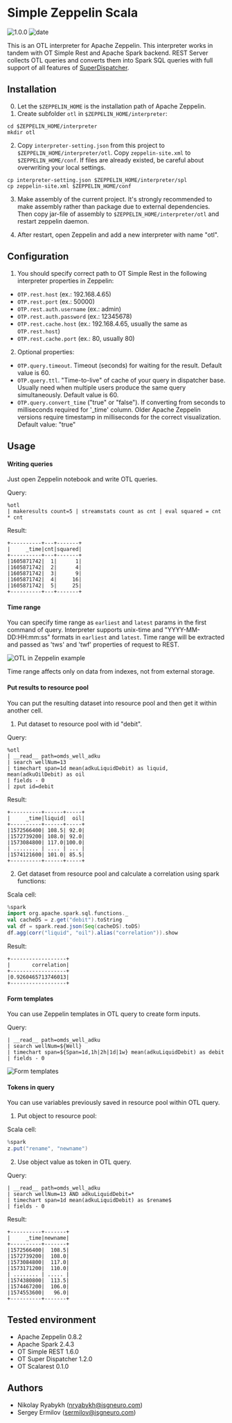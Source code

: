 # Simple Zeppelin Scala

![1.0.0](https://img.shields.io/badge/version-1.0.0-brightgreen) ![date](https://img.shields.io/badge/release--date-17%20Jan%202022-brightgreen)

This is an OTL interpreter for Apache Zeppelin. This interpreter works in tandem with OT Simple Rest and Apache Spark backend. REST Server collects OTL queries and converts them into Spark SQL queries with full support of all features of [SuperDispatcher](https://github.com/ISGNeuro/dispatcher).

## Installation

0. Let the `$ZEPPELIN_HOME` is the installation path of Apache Zeppelin.
1. Create subfolder `otl` in `$ZEPPELIN_HOME/interpreter`:
```
cd $ZEPPELIN_HOME/interpreter
mkdir otl
```
2. Copy `interpreter-setting.json` from this project to `$ZEPPELIN_HOME/interpreter/otl`. Copy `zeppelin-site.xml` to `$ZEPPELIN_HOME/conf`. If files are already existed, be careful about overwriting your local settings.
```
cp interpreter-setting.json $ZEPPELIN_HOME/interpreter/spl
cp zeppelin-site.xml $ZEPPELIN_HOME/conf
```
3. Make assembly of the current project. It's strongly recommended to make assembly rather than package due to external dependencies. Then copy jar-file of assembly to `$ZEPPELIN_HOME/interpreter/otl` and restart zeppelin daemon.

4. After restart, open Zeppelin and add a new interpreter with name "otl".

## Configuration

1. You should specify correct path to OT Simple Rest in the following interpreter properties in Zeppelin:

- `OTP.rest.host` (ex.: 192.168.4.65)
- `OTP.rest.port` (ex.: 50000)
- `OTP.rest.auth.username` (ex.: admin)
- `OTP.rest.auth.password` (ex.: 12345678)
- `OTP.rest.cache.host` (ex.: 192.168.4.65, usually the same as `OTP.rest.host`)
- `OTP.rest.cache.port` (ex.: 80, usually 80)

2. Optional properties:

- `OTP.query.timeout`. Timeout (seconds) for waiting for the result. Default value is 60.
- `OTP.query.ttl`. "Time-to-live" of cache of your query in dispatcher base. Usually need when multiple users produce the same query simultaneously. Default value is 60.
- `OTP.query.convert_time` ("true" or "false"). If converting from seconds to milliseconds required for '_time' column. Older Apache Zeppelin versions require timestamp in milliseconds for the correct visualization. Default value: "true"

## Usage

#### Writing queries

Just open Zeppelin notebook and write OTL queries.

Query:
```
%otl
| makeresults count=5 | streamstats count as cnt | eval squared = cnt * cnt
```
Result:
```
+----------+---+-------+
|     _time|cnt|squared|
+----------+---+-------+
|1605871742|  1|      1|
|1605871742|  2|      4|
|1605871742|  3|      9|
|1605871742|  4|     16|
|1605871742|  5|     25|
+----------+---+-------+
```

#### Time range

You can specify time range as `earliest` and `latest` params in the first command of query. Interpreter supports unix-time and "YYYY-MM-DD:HH:mm:ss" formats in `earliest` and `latest`. Time range will be extracted and passed as 'tws' and 'twf' properties of request to REST.

![OTL in Zeppelin example](docs/img-example-timestamp.png)

Time range affects only on data from indexes, not from external storage.

#### Put results to resource pool

You can put the resulting dataset into resource pool and then get it within another cell.

1. Put dataset to resource pool with id "debit".

Query:
```
%otl
| __read__ path=omds_well_adku
| search wellNum=13
| timechart span=1d mean(adkuLiquidDebit) as liquid, mean(adkuOilDebit) as oil
| fields - 0
| zput id=debit
```
Result:
```
+----------+------+-----+
|     _time|liquid|  oil|
+----------+------+-----+
|1572566400| 108.5| 92.0|
|1572739200| 108.0| 92.0|
|1573084800| 117.0|100.0|
| ........ | .... | ... |
|1574121600| 101.0| 85.5|
+----------+------+-----+
```

2. Get dataset from resource pool and calculate a correlation using spark functions:

Scala cell:
```scala
%spark
import org.apache.spark.sql.functions._
val cacheDS = z.get("debit").toString
val df = spark.read.json(Seq(cacheDS).toDS)
df.agg(corr("liquid", "oil").alias("correlation")).show
```
Result:
```
+------------------+
|       correlation|
+------------------+
|0.9260465713746013|
+------------------+
```

#### Form templates

You can use Zeppelin templates in OTL query to create form inputs.

Query:
```
| __read__ path=omds_well_adku
| search wellNum=${Well}
| timechart span=${Span=1d,1h|2h|1d|1w} mean(adkuLiquidDebit) as debit
| fields - 0
```

![Form templates](docs/img-templates.png)

#### Tokens in query

You can use variables previously saved in resource pool within OTL query.

1. Put object to resource pool:

Scala cell:
```scala
%spark
z.put("rename", "newname")
```

2. Use object value as token in OTL query.

Query:
```
| __read__ path=omds_well_adku
| search wellNum=13 AND adkuLiquidDebit=*
| timechart span=1d mean(adkuLiquidDebit) as $rename$
| fields - 0
```
Result:
```
+----------+-------+
|     _time|newname|
+----------+-------+
|1572566400|  108.5|
|1572739200|  108.0|
|1573084800|  117.0|
|1573171200|  110.0|
| ........ | ..... |
|1574380800|  113.5|
|1574467200|  106.0|
|1574553600|   96.0|
+----------+-------+
```

## Tested environment
- Apache Zeppelin 0.8.2
- Apache Spark 2.4.3
- OT Simple REST 1.6.0
- OT Super Dispatcher 1.2.0
- OT Scalarest 0.1.0

## Authors

- Nikolay Ryabykh (nryabykh@isgneuro.com)
- Sergey Ermilov (sermilov@isgneuro.com)